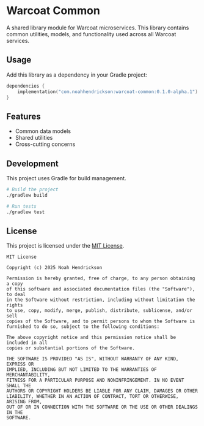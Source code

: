 # Warcoat Common

A shared library module for Warcoat microservices. This library contains common utilities, models, and functionality used across all Warcoat services.

## Usage

Add this library as a dependency in your Gradle project:

```kotlin
dependencies {
    implementation("com.noahhendrickson:warcoat-common:0.1.0-alpha.1")
}
```

## Features

- Common data models
- Shared utilities
- Cross-cutting concerns

## Development

This project uses Gradle for build management.

```bash
# Build the project
./gradlew build

# Run tests
./gradlew test
```

## License

This project is licensed under the [MIT License](LICENSE).

```
MIT License

Copyright (c) 2025 Noah Hendrickson

Permission is hereby granted, free of charge, to any person obtaining a copy
of this software and associated documentation files (the "Software"), to deal
in the Software without restriction, including without limitation the rights
to use, copy, modify, merge, publish, distribute, sublicense, and/or sell
copies of the Software, and to permit persons to whom the Software is
furnished to do so, subject to the following conditions:

The above copyright notice and this permission notice shall be included in all
copies or substantial portions of the Software.

THE SOFTWARE IS PROVIDED "AS IS", WITHOUT WARRANTY OF ANY KIND, EXPRESS OR
IMPLIED, INCLUDING BUT NOT LIMITED TO THE WARRANTIES OF MERCHANTABILITY,
FITNESS FOR A PARTICULAR PURPOSE AND NONINFRINGEMENT. IN NO EVENT SHALL THE
AUTHORS OR COPYRIGHT HOLDERS BE LIABLE FOR ANY CLAIM, DAMAGES OR OTHER
LIABILITY, WHETHER IN AN ACTION OF CONTRACT, TORT OR OTHERWISE, ARISING FROM,
OUT OF OR IN CONNECTION WITH THE SOFTWARE OR THE USE OR OTHER DEALINGS IN THE
SOFTWARE.
```
